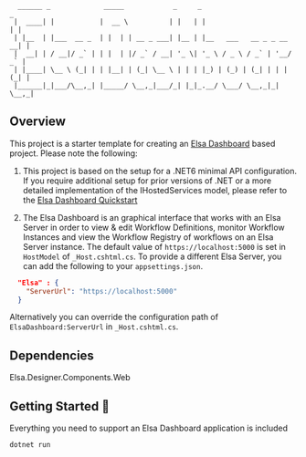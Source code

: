 ```
  ______ _             _____            _     _                         _ 
 |  ____| |           |  __ \          | |   | |                       | |
 | |__  | |___  __ _  | |  | | __ _ ___| |__ | |__   ___   __ _ _ __ __| |
 |  __| | / __|/ _` | | |  | |/ _` / __| '_ \| '_ \ / _ \ / _` | '__/ _` |
 | |____| \__ \ (_| | | |__| | (_| \__ \ | | | |_) | (_) | (_| | | | (_| |
 |______|_|___/\__,_| |_____/ \__,_|___/_| |_|_.__/ \___/ \__,_|_|  \__,_|
```                                                                       
## Overview

This project is a starter template for creating an [Elsa Dashboard](https://elsa-workflows.github.io/elsa-core/docs/installation/installing-elsa-dashboard) based project.  Please note the following:

1. This project is based on the setup for a .NET6 minimal API configuration. If you require additional setup for prior versions of .NET or a more detailed implementation of the IHostedServices model, please refer to the [Elsa Dashboard Quickstart](https://elsa-workflows.github.io/elsa-core/docs/quickstarts/quickstarts-aspnetcore-server-dashboard)

2. The Elsa Dashboard is an graphical interface that works with an Elsa Server in order to view & edit Workflow Definitions, monitor Workflow Instances and view the Workflow Registry of workflows on an Elsa Server instance. The default value of `https://localhost:5000` is set in `HostModel` of `_Host.cshtml.cs`.  To provide a different Elsa Server, you can add the following to your `appsettings.json`.

```json
  "Elsa" : {
    "ServerUrl": "https://localhost:5000"
  }

```

Alternatively you can override the configuration path of `ElsaDashboard:ServerUrl` in `_Host.cshtml.cs`.

## Dependencies 

Elsa.Designer.Components.Web
                     

## Getting Started &#128640;

Everything you need to support an Elsa Dashboard application is included 

```
dotnet run
```                                                   